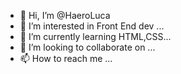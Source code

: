 - 👋 Hi, I’m @HaeroLuca
- 👀 I’m interested in Front End dev ...
- 🌱 I’m currently learning HTML,CSS...
- 💞️ I’m looking to collaborate on ...
- 📫 How to reach me ...

<!---
HaeroLuca/HaeroLuca is a ✨ special ✨ repository because its `README.md` (this file) appears on your GitHub profile.
You can click the Preview link to take a look at your changes.
--->
